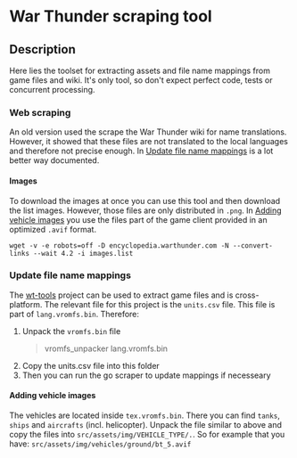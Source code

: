 # War Thunder scraping tool

## Description

Here lies the toolset for extracting assets and file name mappings from game files and wiki.
It's only tool, so don't expect perfect code, tests or concurrent processing.

### Web scraping

An old version used the scrape the War Thunder wiki for name translations. However, it showed that these files
are not translated to the local languages and therefore not precise enough. In [Update file name mappings](#update-file-name-mappings)
is a lot better way documented.

#### Images

To download the images at once you can use this tool and then download the list images. However, those files are
only distributed in `.png`. In [Adding vehicle images](#adding-vehicle-images) you use the files part of the game
client provided in an optimized `.avif` format.

```shell
wget -v -e robots=off -D encyclopedia.warthunder.com -N --convert-links --wait 4.2 -i images.list
```

### Update file name mappings

The [wt-tools](https://github.com/kotiq/wt-tools) project can be used to extract game files and is cross-platform.
The relevant file for this project is the `units.csv` file. This file is part of `lang.vromfs.bin`. Therefore:

1. Unpack the `vromfs.bin` file
    > vromfs_unpacker lang.vromfs.bin
2. Copy the units.csv file into this folder
3. Then you can run the go scraper to update mappings if necesseary

#### Adding vehicle images

The vehicles are located inside `tex.vromfs.bin`. There you can find `tanks`, `ships` and `aircrafts` (incl. helicopter).
Unpack the file similar to above and copy the files into `src/assets/img/VEHICLE_TYPE/.`. So for example that you have:
`src/assets/img/vehicles/ground/bt_5.avif`
